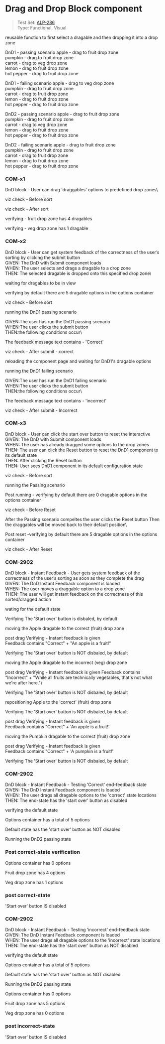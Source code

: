 # Drag and Drop Block component
> Test Set: [ALP-286](https://everfi.atlassian.net/browse/ALP-286)    
Type: Functional, Visual  

<!-- include: cypress/integration/blacksmith/dndBlock.js -->

reusable function to first select a dragable and then dropping it into a drop zone

DnD1 - passing scenario
apple - drag to fruit drop zone\
pumpkin - drag to fruit drop zone\
carrot - drag to veg drop zone\
lemon - drag to fruit drop zone\
hot pepper - drag to fruit drop zone

DnD1 - failing scenario
apple - drag to veg drop zone\
pumpkin - drag to fruit drop zone\
carrot - drag to fruit drop zone\
lemon - drag to fruit drop zone\
hot pepper - drag to fruit drop zone

DnD2 - passing scenario
apple - drag to fruit drop zone\
pumpkin - drag to fruit drop zone\
carrot - drag to veg drop zone\
lemon - drag to fruit drop zone\
hot pepper - drag to fruit drop zone

DnD2 - failing scenario
apple - drag to fruit drop zone\
pumpkin - drag to fruit drop zone\
carrot - drag to fruit drop zone\
lemon - drag to fruit drop zone\
hot pepper - drag to fruit drop zone

### COM-x1

DnD block - User can drag 'draggables' options to predefined drop zones\

viz check  - Before sort

viz check - After sort

verifying - fruit drop zone has 4 dragables

verifying - veg drop zone has 1 dragable

### COM-x2

DnD block - User can get system feedback of the correctness of the user’s sorting by clicking the submit button\
GIVEN: The DnD with Submit component loads\
WHEN: The user selects and drags a dragable to a drop zone\
THEN: The selected dragable is dropped onto this specified drop zone\

waiting for dragables to be in view

verifying by default there are 5 dragable options in the options container

viz check - Before sort

running the DnD1 passing scenario

GIVEN:The user has run the DnD1 passing scenario\
WHEN:The user clicks the submit button\
THEN:the following conditions occur\

The feedback message text contains - 'Correct'

viz check - After submit - correct

reloading the component page and waiting for DnD1's dragable options

running the DnD1 failing scenario

GIVEN:The user has run the DnD1 failing scenario\
WHEN:The user clicks the submit button\
THEN:the following conditions occur\

The feedback message text contains -  'incorrect'

viz check - After submit - Incorrect

### COM-x3

DnD block - User can click the start over button to reset the interactive\
GIVEN: The DnD with Submit component loads\
WHEN: The user has already dragged some options to the drop zones\
THEN: The user can click the Reset button to reset the DnD1 component to its default state\
THEN: After clicking the Reset button\
THEN: User sees DnD1 component in its default configuration state

viz check - Before sort

running the Passing scenario

Post running - verifying by default there are 0 dragable options in the options container

viz check - Before Reset

After the Passing scenario compeltes the user clicks the Reset button
Then the draggables will be moved back to their default position\

Post reset -verifying by default there are 5 dragable options in the options container

viz check - After Reset

### COM-2902

DnD block - Instant Feedback - User gets system feedback of the correctness of the user’s sorting as soon as they complete the drag\
GIVEN: The DnD Instant Feedback component is loaded\
WHEN: The user moves a draggable option to a drop zone\
THEN: The user will get instant feedback on the correctness of this sorted/dragged action

wating for the default state

Verifying The 'Start over' button is disbaled, by default

moving the Apple dragable to the correct (fruit) drop zone

post drag
Verifying - Instant feedback is given\
Feedback contains "Correct" + "An apple is a fruit!"

Verifying The 'Start over' button is NOT disbaled, by default

moving the Apple dragable to the incorrect (veg) drop zone

post drag
Verifying - Instant feedback is given
Feedback contains "Incorrect" + "While all fruits are technically vegetables, that's not what we're after here."\

Verifying The 'Start over' button is NOT disbaled, by default

repositioning Apple to the 'correct' (fruit) drop zone

Verifying The 'Start over' button is NOT disbaled, by default

post drag
Verifying - Instant feedback is given\
Feedback contains "Correct" + 'An apple is a fruit!'

moving the Pumpkin dragable to the correct (fruit) drop zone

post drag
Verifying - Instant feedback is given\
Feedback contains "Correct" + 'A pumpkin is a fruit!'

Verifying The 'Start over' button is NOT disbaled, by default

### COM-2902

DnD block - Instant Feedback - Testing 'Correct' end-feedback state\
GIVEN: The DnD Instant Feedback component is loaded\
WHEN: The user drags all dragable options to the 'correct' state locations\
THEN: The end-state has the 'start over' button as disabled

verifying the default state

Options container has a total of 5 options

Default state has the 'start over' button as NOT disabled

Running the DnD2 passing state

### Post correct-state verification



Options container has 0 options

Fruit drop zone has 4 options

Veg drop zone has 1 options

### post correct-state

'Start over' button IS disabled

### COM-2902

DnD block - Instant Feedback - Testing 'incorrect' end-feedback state\
GIVEN: The DnD Instant Feedback component is loaded\
WHEN: The user drags all dragable options to the 'incorrect' state locations\
THEN: The end-state has the 'start over' button as NOT disabled

verifying the default state

Options container has a total of 5 options

Default state has the 'start over' button as NOT disabled

Running the DnD2 passing state

Options container has 0 options

Fruit drop zone has 5 options

Veg drop zone has 0 options

### post incorrect-state

'Start over' button IS disabled

<!-- /include: cypress/integration/blacksmith/dndBlock.js -->